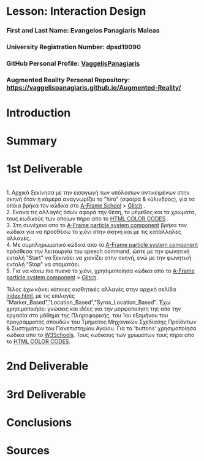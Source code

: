 # Lesson: Interaction Design

### First and Last Name: Evangelos Panagiaris Maleas
### University Registration Number: dpsd19090
### GitHub Personal Profile: [VaggelisPanagiaris](https://github.com/VaggelisPanagiaris)
### Augmented Reality Personal Repository: https://vaggelispanagiaris.github.io/Augmented-Reality/

# Introduction

# Summary


# 1st Deliverable
<br />1. Αρχικά ξεκίνησα με την εισαγωγή των υπόλοιπων αντικειμένων στην σκηνή όταν η κάμερα αναγνωρίζει το "hiro" (σφαίρα & κύλινδρος), για τα οπόια βρήκα τον κώδικα στο [A-Frame School](https://aframe.io/aframe-school/#/4/1) > [Glitch](https://glitch.com/~aframe-school-position) .
<br /> 2. Εκανα τις αλλαγές όσων αφορά την θέση, το μέγεθος και τα χρώματα, τους κωδικούς των οποίων πήρα απο το [HTML COLOR CODES](https://htmlcolorcodes.com/) . 
<br />3. Στη συνέχεια απο το [A-Frame particle system component](https://www.npmjs.com/package/aframe-particle-system-component) βρήκα τον κώδικα για να προσθέσω το χιόνι στην σκηνή και με τις κατάλληλες αλλαγές.
<br />4. Με συμπληρωματικό κώδικα απο το [A-Frame particle system component](https://www.npmjs.com/package/aframe-speech-command-component) πρόσθεσα την λειτουργία του speech command, ώστε με την φωνητική εντολή "Start" να ξεκινάει να χιονίζει στην σκηνή, ενώ με την φωνητική εντολή "Stop" να σταματάει.
<br />5. Για να κάνω πιο πυκνό το χιόνι, χρησιμοποίησα κώδικα απο το [A-Frame particle system component](https://aframe.io/aframe-school/#/8) > [Glitch](https://glitch.com/~aframe-school-registry)..

Τέλος έχω κάνει κάποιες αισθητικές αλλαγές στην αρχική σελίδα [index.html](https://vaggelispanagiaris.github.io/Augmented-Reality/), με τις επιλογές "Marker_Based","Location_Based","Syros_Location_Based". Έχω χρησιμοποιήσει γνώσεις και ιδέες για την μορφοποίηση της απο την εργασία στο μάθημα της Πληροφορικής, του 1ου εξαμήνου του προγράμματος σπουδών του Τμήματος Μηχανικών Σχεδίασης Προϊόντων & Συστημάτων του Πανεπιστημίου Αγαίου. Για τα 'buttons' χρησιμοποίησα κώδικα απο το [W3Schools](https://www.w3schools.com/howto/howto_css_animate_buttons.asp). Τους κωδικούς των χρωμάτων τους πήρα απο το [HTML COLOR CODES](https://htmlcolorcodes.com/). 

# 2nd Deliverable


# 3rd Deliverable 


# Conclusions


# Sources
